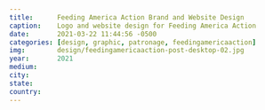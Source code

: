 ```yaml
---
title:		Feeding America Action Brand and Website Design
caption:  	Logo and website design for Feeding America Action
date:   	2021-03-22 11:44:56 -0500
categories: [design, graphic, patronage, feedingamericaaction]
img:		design/feedingamericaaction-post-desktop-02.jpg
year:		2021
medium:
city:
state:
country:
---
```

